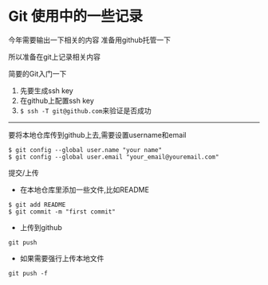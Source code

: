 # Git 使用中的一些记录

今年需要输出一下相关的内容 准备用github托管一下 

所以准备在git上记录相关内容

简要的Git入门一下

1. 先要生成ssh key
2. 在github上配置ssh key
3. `$ ssh -T git@github.com`来验证是否成功

---

要将本地仓库传到github上去,需要设置username和email

```shell
$ git config --global user.name "your name"
$ git config --global user.email "your_email@youremail.com"
```

提交/上传

* 在本地仓库里添加一些文件,比如README

```shell
$ git add README
$ git commit -m "first commit"
```

* 上传到github

```shell
git push
```

* 如果需要强行上传本地文件

```shell
git push -f
```

